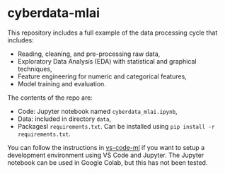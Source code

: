 # cyberdata-mlai

This repository includes a full example of the data processing cycle that includes:

- Reading, cleaning, and pre-processing raw data,
- Exploratory Data Analysis (EDA) with statistical and graphical techniques,
- Feature engineering for numeric and categorical features,
- Model training and evaluation.

The contents of the repo are:

- Code: Jupyter notebook named `cyberdata_mlai.ipynb`,
- Data: included in directory `data`,
- PackagesI `requirements.txt`. Can be installed using `pip install -r requirements.txt`.

You can follow the instructions in [vs-code-ml](https://github.com/mundruid/vs-code-mlhttps://github.com/mundruid/vs-code-ml/blob/main/vs_code_ml/dev_env_ml.ipynb) if you want to setup a development environment using VS Code and Jupyter. The Jupyter notebook can be used in Google Colab, but this has not been tested.
